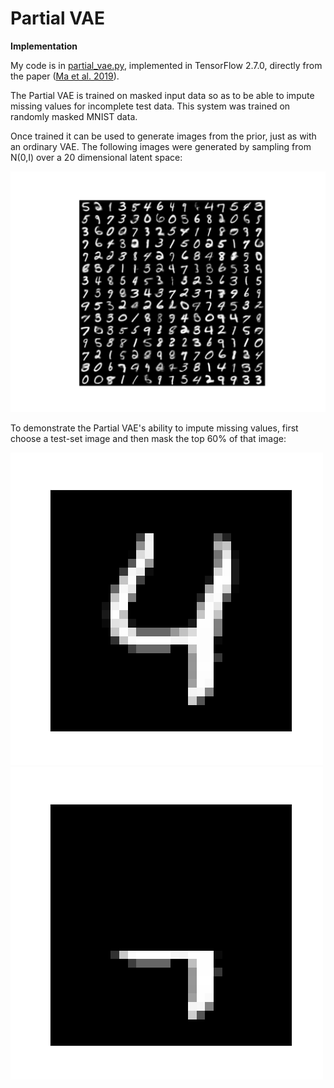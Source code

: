 # Partial VAE
<B>Implementation</B>

My code is in <a href=partial_vae.py>partial_vae.py</a>, implemented in TensorFlow 2.7.0, directly from the paper (<a href=https://arxiv.org/abs/1809.11142>Ma et al. 2019</a>).

The Partial VAE is trained on masked input data so as to be able to impute missing values for incomplete test data.  This system was trained on randomly masked MNIST data.  

Once trained it can be used to generate images from the prior, just as with an ordinary VAE.  The following images were generated by sampling from N(0,I) over a 20 dimensional latent space:

![generated digits picture](prior_100.png)

To demonstrate the Partial VAE's ability to impute missing values, first choose a test-set image and then mask the top 60% of that image:

![test-set-image-4](tin4.png) ![obscured-image-4](obsim4.png)

